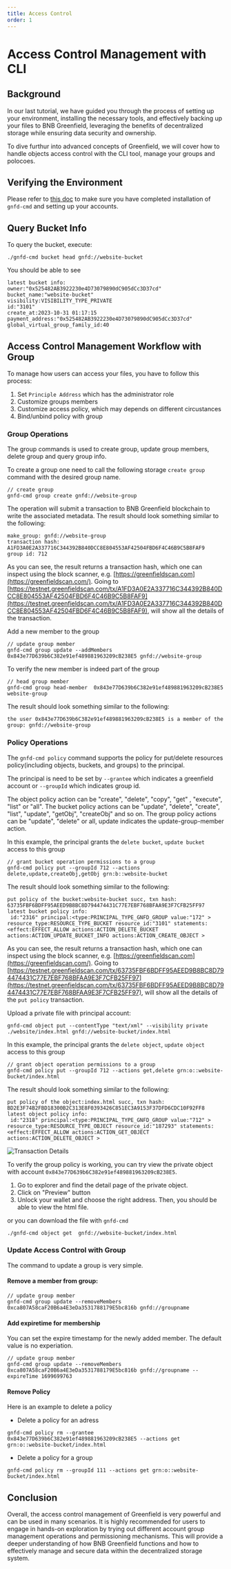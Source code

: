 ```yaml
---
title: Access Control
order: 1
---
```


# Access Control Management with CLI
## Background

In our last tutorial, we have guided you through the process of setting up your environment, installing the necessary tools, and effectively backing up your files to BNB Greenfield, leveraging the benefits of decentralized storage while ensuring data security and ownership.

To dive furthur into advanced concepts of Greenfield, we will  cover how to handle objects access control with the CLI tool, manage your groups and polocoes.

## Verifying the Environment

Please refer to [this doc](./file-management/overview#Installation) to make sure you have completed installation of `gnfd-cmd` and setting up your accounts.

## Query Bucket Info
To query the bucket, execute:

```shell
./gnfd-cmd bucket head gnfd://website-bucket
```

You should be able to see

```shell
latest bucket info:
owner:"0x525482AB3922230e4D73079890dC905dCc3D37cd"
bucket_name:"website-bucket"
visibility:VISIBILITY_TYPE_PRIVATE
id:"3101"
create_at:2023-10-31 01:17:15
payment_address:"0x525482AB3922230e4D73079890dC905dCc3D37cd"
global_virtual_group_family_id:40
```

## Access Control Management Workflow with Group

To manage how users can access your files, you have to follow this process:
1. Set `Principle Address` which has the administrator role
2. Customize groups members
3. Customize access policy, which may depends on different circustances
4. Bind/unbind policy with group

### Group Operations

The group commands is used to create group, update group members, delete group and query group info.

To create a group one need to call the following storage `create group` command with the desired group name.

```shell
// create group
gnfd-cmd group create gnfd://website-group
```

The operation will submit a transaction to BNB Greenfield blockchain to write the associated metadata. The result should look something similar to the following:
```shell
make_group: gnfd://website-group
transaction hash: A1FD3A0E2A337716C344392B840DCC8E804553AF42504FBD6F4C46B9C5B8FAF9
group id: 712
```

As you can see, the result returns a transaction hash, which one can inspect using the block scanner, e.g. [https://greenfieldscan.com](https://greenfieldscan.com/). Going to [https://testnet.greenfieldscan.com/tx/A1FD3A0E2A337716C344392B840DCC8E804553AF42504FBD6F4C46B9C5B8FAF9](https://testnet.greenfieldscan.com/tx/A1FD3A0E2A337716C344392B840DCC8E804553AF42504FBD6F4C46B9C5B8FAF9), will show all the details of the transaction.

Add a new member to the group
```shell
// update group member
gnfd-cmd group update --addMembers 0x843e77D639b6C382e91ef489881963209cB238E5 gnfd://website-group
```

To verify the new member is indeed part of the group
```shell
// head group member
gnfd-cmd group head-member  0x843e77D639b6C382e91ef489881963209cB238E5 website-group
```

The result should look something similar to the following:
```shell
the user 0x843e77D639b6C382e91ef489881963209cB238E5 is a member of the group: gnfd://website-group
```

### Policy Operations
The `gnfd-cmd policy` command supports the policy for put/delete resources policy(including objects, buckets, and groups) to the principal.

The principal is need to be set by `--grantee` which indicates a greenfield account or `--groupId` which indicates group id.

The object policy action can be "create", "delete", "copy", "get" , "execute", "list" or "all". The bucket policy actions can be "update", "delete", "create", "list", "update", "getObj", "createObj" and so on. The group policy actions can be "update", "delete" or all, update indicates the update-group-member action.

In this example, the principal grants the `delete bucket`, `update bucket` access to this group
```shell
// grant bucket operation permissions to a group
gnfd-cmd policy put --groupId 712 --actions delete,update,createObj,getObj grn:b::website-bucket
```

The result should look something similar to the following:
```shell
put policy of the bucket:website-bucket succ, txn hash: 63735FBF6BDFF95AEED9B8BC8D794474431C77E7EBF768BFAA9E3F7CFB25FF97
latest bucket policy info:
 id:"2316" principal:<type:PRINCIPAL_TYPE_GNFD_GROUP value:"172" > resource_type:RESOURCE_TYPE_BUCKET resource_id:"3101" statements:<effect:EFFECT_ALLOW actions:ACTION_DELETE_BUCKET actions:ACTION_UPDATE_BUCKET_INFO actions:ACTION_CREATE_OBJECT >
```
As you can see, the result returns a transaction hash, which one can inspect using the block scanner, e.g. [https://greenfieldscan.com](https://greenfieldscan.com/). Going to [https://testnet.greenfieldscan.com/tx/63735FBF6BDFF95AEED9B8BC8D794474431C77E7EBF768BFAA9E3F7CFB25FF97](https://testnet.greenfieldscan.com/tx/63735FBF6BDFF95AEED9B8BC8D794474431C77E7EBF768BFAA9E3F7CFB25FF97), will show all the details of the `put policy` transaction.

Upload a private file with principal account:

```shell
gnfd-cmd object put --contentType "text/xml" --visibility private ./website/index.html gnfd://website-bucket/index.html
```

In this example, the principal grants the `delete object`, `update object` access to this group
```shell
// grant object operation permissions to a group
gnfd-cmd policy put --groupId 712 --actions get,delete grn:o::website-bucket/index.html
```

The result should look something similar to the following:
```shell
put policy of the object:index.html succ, txn hash: BD2E3F74B2FBD18300B2C313E8F0393426C851EC3A9153F37DFD6CDC10F92FF8
latest object policy info:
 id:"2318" principal:<type:PRINCIPAL_TYPE_GNFD_GROUP value:"712" > resource_type:RESOURCE_TYPE_OBJECT resource_id:"187293" statements:<effect:EFFECT_ALLOW actions:ACTION_GET_OBJECT actions:ACTION_DELETE_OBJECT >
```

![Transaction Details](../../../static/asset/view_private_file.png)


To verify the group policy is working, you can try view the private object with account `0x843e77D639b6C382e91ef489881963209cB238E5`.
1. Go to explorer and find the detail page of the private object.
2. Click on "Preview" button
3. Unlock your wallet and choose the right address. Then, you should be able to view the html file.

or you can download the file with `gnfd-cmd`
```shell
./gnfd-cmd object get  gnfd://website-bucket/index.html
```

### Update Access Control with Group

The command to update a group is very simple.

#### Remove a member from group:
```shell
// update group member
gnfd-cmd group update --removeMembers 0xca807A58caF20B6a4E3eDa3531788179E5bc816b gnfd://groupname

```
#### Add expiretime for membership

You can set the expire timestamp for the newly added member. The default value is no experiation.
```shell
// update group member
gnfd-cmd group update --removeMembers 0xca807A58caF20B6a4E3eDa3531788179E5bc816b gnfd://groupname --expireTime 1699699763

```

#### Remove Policy

Here is an example to delete a policy
* Delete a policy for an adress
```shell
gnfd-cmd policy rm --grantee 0x843e77D639b6C382e91ef489881963209cB238E5 --actions get grn:o::website-bucket/index.html
```

* Delete a policy for a group
```shell
gnfd-cmd policy rm --groupId 111 --actions get grn:o::website-bucket/index.html
```

## Conclusion
Overall, the access control management of Greenfield is very powerful and can be used in many scenarios.
It is highly recommended for users to engage in hands-on exploration by trying out different account group management operations and permissioning mechanisms. This will provide a deeper understanding of how BNB Greenfield functions and how to effectively manage and secure data within the decentralized storage system.